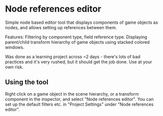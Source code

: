 # Node references editor

Simple node based editor tool that displays components of game objects as nodes, and allows setting up references between them.

Features:
Filtering by component type, field reference type.
Displaying parent/child transform hierarchy of game objects using stacked colored windows.

Was done as a learning project across ~2 days - there's lots of bad practices and it's very rushed, but it should get the job done. Use at your own risk.

## Using the tool

Right click on a game object in the scene hierarchy, or a transform component in the inspector, and select "Node references editor".
You can set up the default filters etc. in "Project Settings" under "Node references editor".